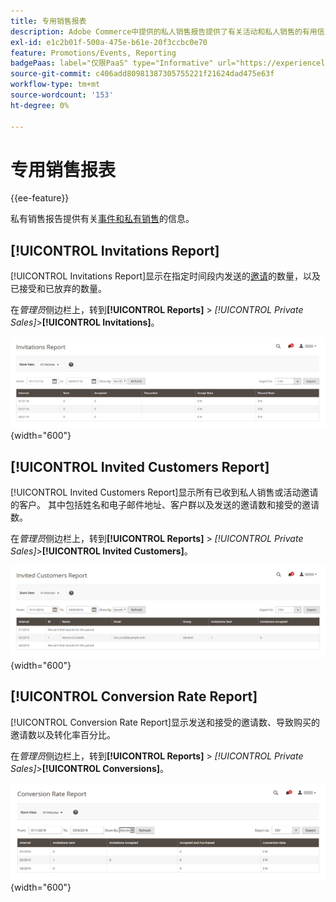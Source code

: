 ```yaml
---
title: 专用销售报表
description: Adobe Commerce中提供的私人销售报告提供了有关活动和私人销售的有用信息。
exl-id: e1c2b01f-500a-475e-b61e-20f3ccbc0e70
feature: Promotions/Events, Reporting
badgePaas: label="仅限PaaS" type="Informative" url="https://experienceleague.adobe.com/zh-hans/docs/commerce/user-guides/product-solutions" tooltip="仅适用于云项目(Adobe管理的PaaS基础架构)和内部部署项目上的Adobe Commerce 。"
source-git-commit: c406add80981387305755221f21624dad475e63f
workflow-type: tm+mt
source-wordcount: '153'
ht-degree: 0%

---
```


# 专用销售报表

{{ee-feature}}

私有销售报告提供有关[事件和私有销售](../merchandising-promotions/events-private-sales.md)的信息。

## [!UICONTROL Invitations Report]

[!UICONTROL Invitations Report]显示在指定时间段内发送的[邀请](../merchandising-promotions/invitations.md)的数量，以及已接受和已放弃的数量。

在&#x200B;_管理员_&#x200B;侧边栏上，转到&#x200B;**[!UICONTROL Reports]** > _[!UICONTROL Private Sales]_>**[!UICONTROL Invitations]**。

![邀请报告](./assets/private-sales-invitations.png){width="600"}

## [!UICONTROL Invited Customers Report]

[!UICONTROL Invited Customers Report]显示所有已收到私人销售或活动邀请的客户。 其中包括姓名和电子邮件地址、客户群以及发送的邀请数和接受的邀请数。

在&#x200B;_管理员_&#x200B;侧边栏上，转到&#x200B;**[!UICONTROL Reports]** > _[!UICONTROL Private Sales]_>**[!UICONTROL Invited Customers]**。

![受邀客户报告](./assets/private-sales-invited-customers.png){width="600"}

## [!UICONTROL Conversion Rate Report]

[!UICONTROL Conversion Rate Report]显示发送和接受的邀请数、导致购买的邀请数以及转化率百分比。

在&#x200B;_管理员_&#x200B;侧边栏上，转到&#x200B;**[!UICONTROL Reports]** > _[!UICONTROL Private Sales]_>**[!UICONTROL Conversions]**。

![转化率报表](./assets/private-sales-conversions.png){width="600"}
